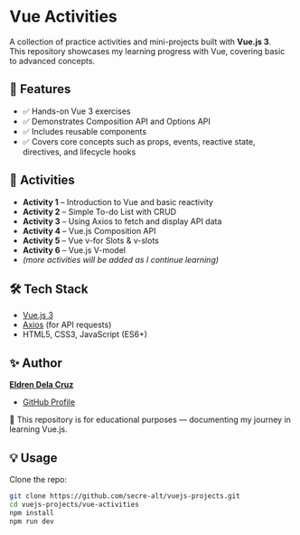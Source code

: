 # Vue Activities

A collection of practice activities and mini-projects built with **Vue.js 3**.  
This repository showcases my learning progress with Vue, covering basic to advanced concepts.

## 🚀 Features
- ✅ Hands-on Vue 3 exercises  
- ✅ Demonstrates Composition API and Options API  
- ✅ Includes reusable components  
- ✅ Covers core concepts such as props, events, reactive state, directives, and lifecycle hooks  

## 📂 Activities
- **Activity 1** – Introduction to Vue and basic reactivity  
- **Activity 2** – Simple To-do List with CRUD 
- **Activity 3** – Using Axios to fetch and display API data 
- **Activity 4** – Vue.js Composition API  
- **Activity 5** – Vue v-for Slots & v-slots
- **Activity 6** – Vue.js V-model 
- *(more activities will be added as I continue learning)*  

## 🛠️ Tech Stack
- [Vue.js 3](https://vuejs.org/)  
- [Axios](https://axios-http.com/) (for API requests)  
- HTML5, CSS3, JavaScript (ES6+)

  
## ✨ Author

[**Eldren Dela Cruz**](https://www.linkedin.com/in/eldren-dela-cruz-8a0858335/)  
- [GitHub Profile](https://github.com/secre-alt)  



📌 This repository is for educational purposes — documenting my journey in learning Vue.js.

## 💡 Usage
Clone the repo:
```bash
git clone https://github.com/secre-alt/vuejs-projects.git
cd vuejs-projects/vue-activities
npm install
npm run dev


